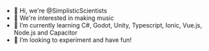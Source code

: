 - 👋 Hi, we're @SimplisticScientists
- 👀 We're interested in making music
- 🌱 I’m currently learning C#, Godot, Unity, Typescript, Ionic, Vue.js, Node.js and Capacitor
- 💞️ I’m looking to experiment and have fun!
